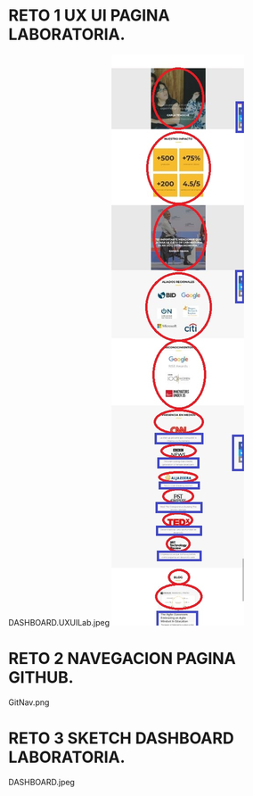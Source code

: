 RETO 1 UX UI PAGINA LABORATORIA.
================================

DASHBOARD.UXUILab.jpeg
![titulo](./UX-UI-LABORATORIA/UXUILab2.jpeg)

RETO 2 NAVEGACION PAGINA GITHUB.
================================

GitNav.png

RETO 3 SKETCH DASHBOARD LABORATORIA.
=====================================

DASHBOARD.jpeg
